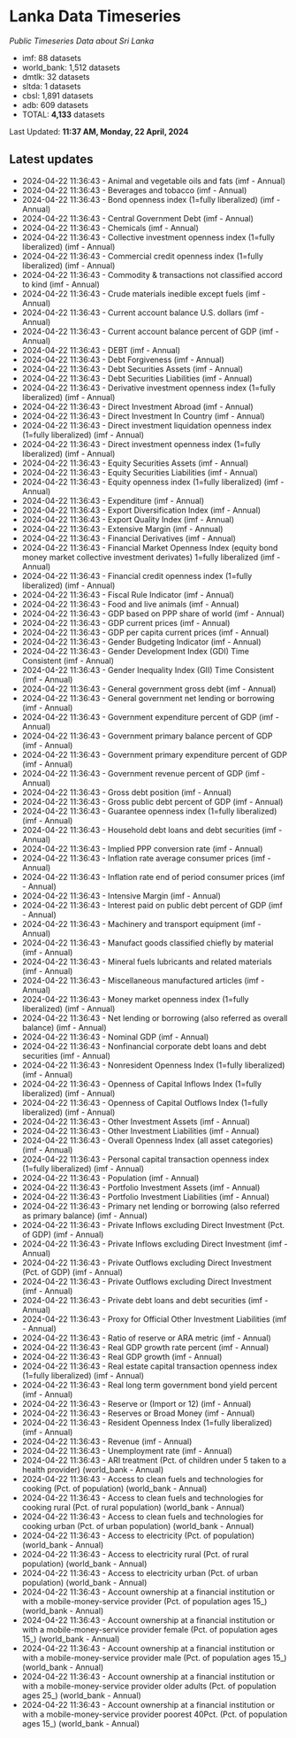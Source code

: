 # Lanka Data Timeseries
*Public Timeseries Data about Sri Lanka*

* imf: 88 datasets
* world_bank: 1,512 datasets
* dmtlk: 32 datasets
* sltda: 1 datasets
* cbsl: 1,891 datasets
* adb: 609 datasets
* TOTAL: **4,133** datasets

Last Updated: **11:37 AM, Monday, 22 April, 2024**

## Latest updates

* 2024-04-22 11:36:43 - Animal and vegetable oils and fats (imf - Annual)
* 2024-04-22 11:36:43 - Beverages and tobacco (imf - Annual)
* 2024-04-22 11:36:43 - Bond openness index (1=fully liberalized) (imf - Annual)
* 2024-04-22 11:36:43 - Central Government Debt (imf - Annual)
* 2024-04-22 11:36:43 - Chemicals (imf - Annual)
* 2024-04-22 11:36:43 - Collective investment openness index (1=fully liberalized) (imf - Annual)
* 2024-04-22 11:36:43 - Commercial credit openness index (1=fully liberalized) (imf - Annual)
* 2024-04-22 11:36:43 - Commodity & transactions not classified accord to kind (imf - Annual)
* 2024-04-22 11:36:43 - Crude materials inedible except fuels (imf - Annual)
* 2024-04-22 11:36:43 - Current account balance U.S. dollars (imf - Annual)
* 2024-04-22 11:36:43 - Current account balance percent of GDP (imf - Annual)
* 2024-04-22 11:36:43 - DEBT (imf - Annual)
* 2024-04-22 11:36:43 - Debt Forgiveness (imf - Annual)
* 2024-04-22 11:36:43 - Debt Securities Assets (imf - Annual)
* 2024-04-22 11:36:43 - Debt Securities Liabilities (imf - Annual)
* 2024-04-22 11:36:43 - Derivative investment openness index (1=fully liberalized) (imf - Annual)
* 2024-04-22 11:36:43 - Direct Investment Abroad (imf - Annual)
* 2024-04-22 11:36:43 - Direct Investment In Country (imf - Annual)
* 2024-04-22 11:36:43 - Direct investment liquidation openness index (1=fully liberalized) (imf - Annual)
* 2024-04-22 11:36:43 - Direct investment openness index (1=fully liberalized) (imf - Annual)
* 2024-04-22 11:36:43 - Equity Securities Assets (imf - Annual)
* 2024-04-22 11:36:43 - Equity Securities Liabilities (imf - Annual)
* 2024-04-22 11:36:43 - Equity openness index (1=fully liberalized) (imf - Annual)
* 2024-04-22 11:36:43 - Expenditure (imf - Annual)
* 2024-04-22 11:36:43 - Export Diversification Index (imf - Annual)
* 2024-04-22 11:36:43 - Export Quality Index (imf - Annual)
* 2024-04-22 11:36:43 - Extensive Margin (imf - Annual)
* 2024-04-22 11:36:43 - Financial Derivatives (imf - Annual)
* 2024-04-22 11:36:43 - Financial Market Openness Index (equity bond money market collective investment derivates) 1=fully liberalized (imf - Annual)
* 2024-04-22 11:36:43 - Financial credit openness index (1=fully liberalized) (imf - Annual)
* 2024-04-22 11:36:43 - Fiscal Rule Indicator (imf - Annual)
* 2024-04-22 11:36:43 - Food and live animals (imf - Annual)
* 2024-04-22 11:36:43 - GDP based on PPP share of world (imf - Annual)
* 2024-04-22 11:36:43 - GDP current prices (imf - Annual)
* 2024-04-22 11:36:43 - GDP per capita current prices (imf - Annual)
* 2024-04-22 11:36:43 - Gender Budgeting Indicator (imf - Annual)
* 2024-04-22 11:36:43 - Gender Development Index (GDI) Time Consistent (imf - Annual)
* 2024-04-22 11:36:43 - Gender Inequality Index (GII) Time Consistent (imf - Annual)
* 2024-04-22 11:36:43 - General government gross debt (imf - Annual)
* 2024-04-22 11:36:43 - General government net lending or borrowing (imf - Annual)
* 2024-04-22 11:36:43 - Government expenditure percent of GDP (imf - Annual)
* 2024-04-22 11:36:43 - Government primary balance percent of GDP (imf - Annual)
* 2024-04-22 11:36:43 - Government primary expenditure percent of GDP (imf - Annual)
* 2024-04-22 11:36:43 - Government revenue percent of GDP (imf - Annual)
* 2024-04-22 11:36:43 - Gross debt position (imf - Annual)
* 2024-04-22 11:36:43 - Gross public debt percent of GDP (imf - Annual)
* 2024-04-22 11:36:43 - Guarantee openness index (1=fully liberalized) (imf - Annual)
* 2024-04-22 11:36:43 - Household debt loans and debt securities (imf - Annual)
* 2024-04-22 11:36:43 - Implied PPP conversion rate (imf - Annual)
* 2024-04-22 11:36:43 - Inflation rate average consumer prices (imf - Annual)
* 2024-04-22 11:36:43 - Inflation rate end of period consumer prices (imf - Annual)
* 2024-04-22 11:36:43 - Intensive Margin (imf - Annual)
* 2024-04-22 11:36:43 - Interest paid on public debt percent of GDP (imf - Annual)
* 2024-04-22 11:36:43 - Machinery and transport equipment (imf - Annual)
* 2024-04-22 11:36:43 - Manufact goods classified chiefly by material (imf - Annual)
* 2024-04-22 11:36:43 - Mineral fuels lubricants and related materials (imf - Annual)
* 2024-04-22 11:36:43 - Miscellaneous manufactured articles (imf - Annual)
* 2024-04-22 11:36:43 - Money market openness index (1=fully liberalized) (imf - Annual)
* 2024-04-22 11:36:43 - Net lending or borrowing (also referred as overall balance) (imf - Annual)
* 2024-04-22 11:36:43 - Nominal GDP (imf - Annual)
* 2024-04-22 11:36:43 - Nonfinancial corporate debt loans and debt securities (imf - Annual)
* 2024-04-22 11:36:43 - Nonresident Openness Index (1=fully liberalized) (imf - Annual)
* 2024-04-22 11:36:43 - Openness of Capital Inflows Index (1=fully liberalized) (imf - Annual)
* 2024-04-22 11:36:43 - Openness of Capital Outflows Index (1=fully liberalized) (imf - Annual)
* 2024-04-22 11:36:43 - Other Investment Assets (imf - Annual)
* 2024-04-22 11:36:43 - Other Investment Liabilities (imf - Annual)
* 2024-04-22 11:36:43 - Overall Openness Index (all asset categories) (imf - Annual)
* 2024-04-22 11:36:43 - Personal capital transaction openness index (1=fully liberalized) (imf - Annual)
* 2024-04-22 11:36:43 - Population (imf - Annual)
* 2024-04-22 11:36:43 - Portfolio Investment Assets (imf - Annual)
* 2024-04-22 11:36:43 - Portfolio Investment Liabilities (imf - Annual)
* 2024-04-22 11:36:43 - Primary net lending or borrowing (also referred as primary balance) (imf - Annual)
* 2024-04-22 11:36:43 - Private Inflows excluding Direct Investment (Pct. of GDP) (imf - Annual)
* 2024-04-22 11:36:43 - Private Inflows excluding Direct Investment (imf - Annual)
* 2024-04-22 11:36:43 - Private Outflows excluding Direct Investment (Pct. of GDP) (imf - Annual)
* 2024-04-22 11:36:43 - Private Outflows excluding Direct Investment (imf - Annual)
* 2024-04-22 11:36:43 - Private debt loans and debt securities (imf - Annual)
* 2024-04-22 11:36:43 - Proxy for Official Other Investment Liabilities (imf - Annual)
* 2024-04-22 11:36:43 - Ratio of reserve or ARA metric (imf - Annual)
* 2024-04-22 11:36:43 - Real GDP growth rate percent (imf - Annual)
* 2024-04-22 11:36:43 - Real GDP growth (imf - Annual)
* 2024-04-22 11:36:43 - Real estate capital transaction openness index (1=fully liberalized) (imf - Annual)
* 2024-04-22 11:36:43 - Real long term government bond yield percent (imf - Annual)
* 2024-04-22 11:36:43 - Reserve or (Import or 12) (imf - Annual)
* 2024-04-22 11:36:43 - Reserves or Broad Money (imf - Annual)
* 2024-04-22 11:36:43 - Resident Openness Index (1=fully liberalized) (imf - Annual)
* 2024-04-22 11:36:43 - Revenue (imf - Annual)
* 2024-04-22 11:36:43 - Unemployment rate (imf - Annual)
* 2024-04-22 11:36:43 - ARI treatment (Pct. of children under 5 taken to a health provider) (world_bank - Annual)
* 2024-04-22 11:36:43 - Access to clean fuels and technologies for cooking (Pct. of population) (world_bank - Annual)
* 2024-04-22 11:36:43 - Access to clean fuels and technologies for cooking rural (Pct. of rural population) (world_bank - Annual)
* 2024-04-22 11:36:43 - Access to clean fuels and technologies for cooking urban (Pct. of urban population) (world_bank - Annual)
* 2024-04-22 11:36:43 - Access to electricity (Pct. of population) (world_bank - Annual)
* 2024-04-22 11:36:43 - Access to electricity rural (Pct. of rural population) (world_bank - Annual)
* 2024-04-22 11:36:43 - Access to electricity urban (Pct. of urban population) (world_bank - Annual)
* 2024-04-22 11:36:43 - Account ownership at a financial institution or with a mobile-money-service provider (Pct. of population ages 15_) (world_bank - Annual)
* 2024-04-22 11:36:43 - Account ownership at a financial institution or with a mobile-money-service provider female (Pct. of population ages 15_) (world_bank - Annual)
* 2024-04-22 11:36:43 - Account ownership at a financial institution or with a mobile-money-service provider male (Pct. of population ages 15_) (world_bank - Annual)
* 2024-04-22 11:36:43 - Account ownership at a financial institution or with a mobile-money-service provider older adults (Pct. of population ages 25_) (world_bank - Annual)
* 2024-04-22 11:36:43 - Account ownership at a financial institution or with a mobile-money-service provider poorest 40Pct. (Pct. of population ages 15_) (world_bank - Annual)